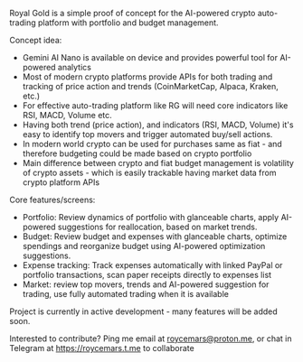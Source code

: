 Royal Gold is a simple proof of concept for the AI-powered crypto auto-trading platform with portfolio and budget management.

Concept idea:
- Gemini AI Nano is available on device and provides powerful tool for AI-powered analytics
- Most of modern crypto platforms provide APIs for both trading and tracking of price action and trends (CoinMarketCap, Alpaca, Kraken, etc.)
- For effective auto-trading platform like RG will need core indicators like RSI, MACD, Volume etc.
- Having both trend (price action), and indicators (RSI, MACD, Volume) it's easy to identify top movers and trigger automated buy/sell actions.
- In modern world crypto can be used for purchases same as fiat - and therefore budgeting could be made based on crypto portfolio
- Main difference between crypto and fiat budget management is volatility of crypto assets - which is easily trackable having market data from crypto platform APIs

Core features/screens:
- Portfolio: Review dynamics of portfolio with glanceable charts, apply AI-powered suggestions for reallocation, based on market trends.
- Budget: Review budget and expenses with glanceable charts, optimize spendings and reorganize budget using AI-powered optimization suggestions.
- Expense tracking: Track expenses automatically with linked PayPal or portfolio transactions, scan paper receipts directly to expenses list
- Market: review top movers, trends and AI-powered suggestion for trading, use fully automated trading when it is available

Project is currently in active development - many features will be added soon.

Interested to contribute? 
Ping me email at roycemars@proton.me, or chat in Telegram at https://roycemars.t.me to collaborate
